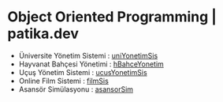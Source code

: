 # Object Oriented Programming | patika.dev


* Üniversite Yönetim Sistemi : [uniYonetimSis](https://github.com/nergiskuzucu/patika-oop/blob/main/uniYonetimSis.md)
* Hayvanat Bahçesi Yönetimi : [hBahceYonetim](https://github.com/nergiskuzucu/patika-oop/blob/main/hBahceYonetim.md)
* Uçuş Yönetim Sistemi : [ucusYonetimSis](https://github.com/nergiskuzucu/patika-oop/blob/main/ucusYonetimSis.md)
* Online Film Sistemi : [filmSis](https://github.com/nergiskuzucu/patika-oop/blob/main/filmSis.md)
* Asansör Simülasyonu : [asansorSim](https://github.com/nergiskuzucu/patika-oop/blob/main/asansorSim.md)
